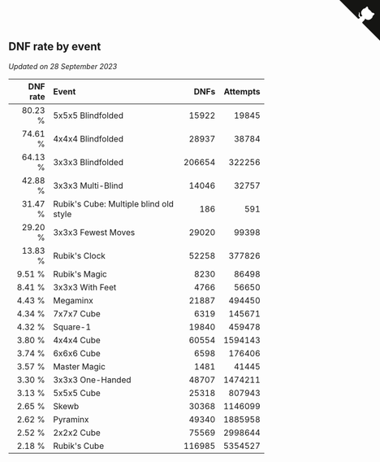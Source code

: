 ## DNF rate by event

*Updated on 28 September 2023*

| DNF rate | Event | DNFs | Attempts |
| ---: | :--- | ---: | ---: |
| 80.23 % | 5x5x5 Blindfolded | 15922 | 19845 |
| 74.61 % | 4x4x4 Blindfolded | 28937 | 38784 |
| 64.13 % | 3x3x3 Blindfolded | 206654 | 322256 |
| 42.88 % | 3x3x3 Multi-Blind | 14046 | 32757 |
| 31.47 % | Rubik's Cube: Multiple blind old style | 186 | 591 |
| 29.20 % | 3x3x3 Fewest Moves | 29020 | 99398 |
| 13.83 % | Rubik's Clock | 52258 | 377826 |
| 9.51 % | Rubik's Magic | 8230 | 86498 |
| 8.41 % | 3x3x3 With Feet | 4766 | 56650 |
| 4.43 % | Megaminx | 21887 | 494450 |
| 4.34 % | 7x7x7 Cube | 6319 | 145671 |
| 4.32 % | Square-1 | 19840 | 459478 |
| 3.80 % | 4x4x4 Cube | 60554 | 1594143 |
| 3.74 % | 6x6x6 Cube | 6598 | 176406 |
| 3.57 % | Master Magic | 1481 | 41445 |
| 3.30 % | 3x3x3 One-Handed | 48707 | 1474211 |
| 3.13 % | 5x5x5 Cube | 25318 | 807943 |
| 2.65 % | Skewb | 30368 | 1146099 |
| 2.62 % | Pyraminx | 49340 | 1885958 |
| 2.52 % | 2x2x2 Cube | 75569 | 2998644 |
| 2.18 % | Rubik's Cube | 116985 | 5354527 |


<a href="https://github.com/jonatanklosko/wca_statistics" class="github-corner" aria-label="View source on Github"><svg width="80" height="80" viewBox="0 0 250 250" style="fill:#151513; color:#fff; position: absolute; top: 0; border: 0; right: 0;" aria-hidden="true"><path d="M0,0 L115,115 L130,115 L142,142 L250,250 L250,0 Z"></path><path d="M128.3,109.0 C113.8,99.7 119.0,89.6 119.0,89.6 C122.0,82.7 120.5,78.6 120.5,78.6 C119.2,72.0 123.4,76.3 123.4,76.3 C127.3,80.9 125.5,87.3 125.5,87.3 C122.9,97.6 130.6,101.9 134.4,103.2" fill="currentColor" style="transform-origin: 130px 106px;" class="octo-arm"></path><path d="M115.0,115.0 C114.9,115.1 118.7,116.5 119.8,115.4 L133.7,101.6 C136.9,99.2 139.9,98.4 142.2,98.6 C133.8,88.0 127.5,74.4 143.8,58.0 C148.5,53.4 154.0,51.2 159.7,51.0 C160.3,49.4 163.2,43.6 171.4,40.1 C171.4,40.1 176.1,42.5 178.8,56.2 C183.1,58.6 187.2,61.8 190.9,65.4 C194.5,69.0 197.7,73.2 200.1,77.6 C213.8,80.2 216.3,84.9 216.3,84.9 C212.7,93.1 206.9,96.0 205.4,96.6 C205.1,102.4 203.0,107.8 198.3,112.5 C181.9,128.9 168.3,122.5 157.7,114.1 C157.9,116.9 156.7,120.9 152.7,124.9 L141.0,136.5 C139.8,137.7 141.6,141.9 141.8,141.8 Z" fill="currentColor" class="octo-body"></path></svg></a><style>.github-corner:hover .octo-arm{animation:octocat-wave 560ms ease-in-out}@keyframes octocat-wave{0%,100%{transform:rotate(0)}20%,60%{transform:rotate(-25deg)}40%,80%{transform:rotate(10deg)}}@media (max-width:500px){.github-corner:hover .octo-arm{animation:none}.github-corner .octo-arm{animation:octocat-wave 560ms ease-in-out}}</style>
